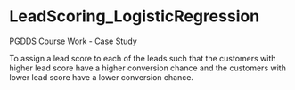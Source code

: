 # LeadScoring_LogisticRegression

PGDDS Course Work - Case Study

To assign a lead score to each of the leads such that the customers with higher lead score have a higher conversion chance
and the customers with lower lead score have a lower conversion chance.
